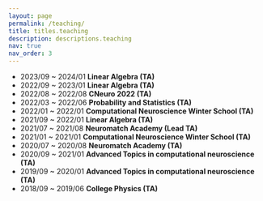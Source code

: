```yaml
---
layout: page
permalink: /teaching/
title: titles.teaching
description: descriptions.teaching
nav: true
nav_order: 3
---
```


- 2023/09 ~ 2024/01 **Linear Algebra (TA)**
- 2022/09 ~ 2023/01 **Linear Algebra (TA)**
- 2022/08 ~ 2022/08 **CNeuro 2022 (TA)**
- 2022/03 ~ 2022/06 **Probability and Statistics (TA)**
- 2022/01 ~ 2022/01 **Computational Neuroscience Winter School (TA)**
- 2021/09 ~ 2022/01 **Linear Algebra (TA)**
- 2021/07 ~ 2021/08 **Neuromatch Academy (Lead TA)**
- 2021/01 ~ 2021/01 **Computational Neuroscience Winter School (TA)**
- 2020/07 ~ 2020/08 **Neuromatch Academy (TA)**
- 2020/09 ~ 2021/01 **Advanced Topics in computational neuroscience (TA)**
- 2019/09 ~ 2020/01 **Advanced Topics in computational neuroscience (TA)**
- 2018/09 ~ 2019/06 **College Physics (TA)**
